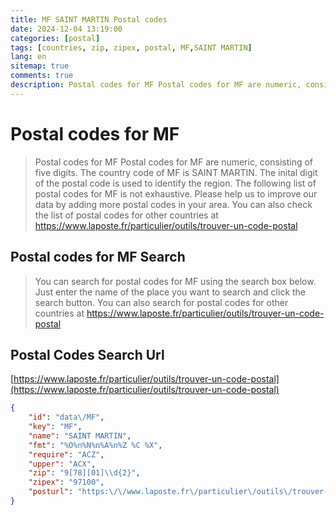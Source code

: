 ```yaml
---
title: MF SAINT MARTIN Postal codes 
date: 2024-12-04 13:19:00
categories: [postal]
tags: [countries, zip, zipex, postal, MF,SAINT MARTIN]
lang: en
sitemap: true
comments: true
description: Postal codes for MF Postal codes for MF are numeric, consisting of five digits. The country code of MF is SAINT MARTIN. The inital digit of the postal code is used to identify the region. The following list of postal codes for MF is not exhaustive. Please help us to improve our data by adding more postal codes in your area. You can also check the list of postal codes for other countries at https://www.laposte.fr/particulier/outils/trouver-un-code-postal
---
```


# Postal codes for MF
> Postal codes for MF Postal codes for MF are numeric, consisting of five digits. The country code of MF is SAINT MARTIN. The inital digit of the postal code is used to identify the region. The following list of postal codes for MF is not exhaustive. Please help us to improve our data by adding more postal codes in your area. You can also check the list of postal codes for other countries at https://www.laposte.fr/particulier/outils/trouver-un-code-postal

## Postal codes for MF Search 
> You can search for postal codes for MF using the search box below. Just enter the name of the place you want to search and click the search button. You can also search for postal codes for other countries at https://www.laposte.fr/particulier/outils/trouver-un-code-postal

## Postal Codes Search Url

[https://www.laposte.fr/particulier/outils/trouver-un-code-postal](https://www.laposte.fr/particulier/outils/trouver-un-code-postal)
```json
{
    "id": "data\/MF",
    "key": "MF",
    "name": "SAINT MARTIN",
    "fmt": "%O%n%N%n%A%n%Z %C %X",
    "require": "ACZ",
    "upper": "ACX",
    "zip": "9[78][01]\\d{2}",
    "zipex": "97100",
    "posturl": "https:\/\/www.laposte.fr\/particulier\/outils\/trouver-un-code-postal"
}
```
